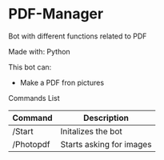 # PDF-Manager
Bot with different functions related to PDF

Made with: Python

This bot can:

- Make a PDF fron pictures

Commands List

Command | Description
--------|---------
/Start  | Initalizes the bot
/Photopdf | Starts asking for images
